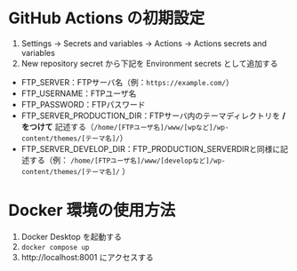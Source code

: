 # GitHub Actions の初期設定
1. Settings -> Secrets and variables -> Actions -> Actions secrets and variables
1. New repository secret から下記を Environment secrets として追加する
- FTP_SERVER：FTPサーバ名（例：`https://example.com/`）
- FTP_USERNAME：FTPユーザ名
- FTP_PASSWORD：FTPパスワード
- FTP_SERVER_PRODUCTION_DIR：FTPサーバ内のテーマディレクトリを **/をつけて** 記述する（`/home/[FTPユーザ名]/www/[wpなど]/wp-content/themes/[テーマ名]/`）
- FTP_SERVER_DEVELOP_DIR：FTP_PRODUCTION_SERVERDIRと同様に記述する（例： `/home/[FTPユーザ名]/www/[developなど]/wp-content/themes/[テーマ名]/` ）

# Docker 環境の使用方法
1. Docker Desktop を起動する
1. `docker compose up`
1. http://localhost:8001 にアクセスする